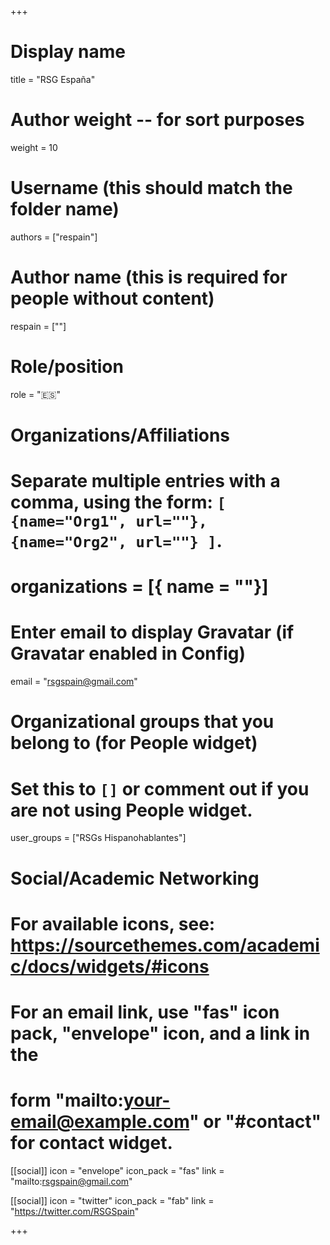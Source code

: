 +++
# Display name
title = "RSG España"

# Author weight -- for sort purposes
weight = 10

# Username (this should match the folder name)
authors = ["respain"]

# Author name (this is required for people without content)
respain = [""]

# Role/position
role = ":es:"

# Organizations/Affiliations
#   Separate multiple entries with a comma, using the form: `[ {name="Org1", url=""}, {name="Org2", url=""} ]`.
# organizations = [{ name = ""}]

# Enter email to display Gravatar (if Gravatar enabled in Config)
email = "rsgspain@gmail.com"

# Organizational groups that you belong to (for People widget)
#   Set this to `[]` or comment out if you are not using People widget.
user_groups = ["RSGs Hispanohablantes"]

# Social/Academic Networking
# For available icons, see: https://sourcethemes.com/academic/docs/widgets/#icons
#   For an email link, use "fas" icon pack, "envelope" icon, and a link in the
#   form "mailto:your-email@example.com" or "#contact" for contact widget.

[[social]]
  icon = "envelope"
  icon_pack = "fas"
  link = "mailto:rsgspain@gmail.com"

  [[social]]
  icon = "twitter"
  icon_pack = "fab"
  link = "https://twitter.com/RSGSpain"

+++